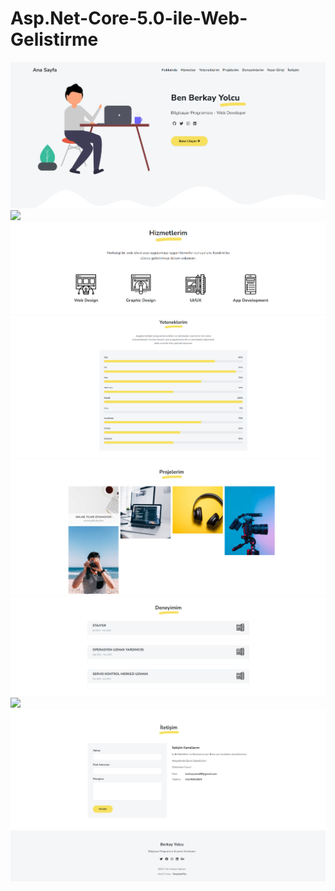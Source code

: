 # Asp.Net-Core-5.0-ile-Web-Gelistirme


<img src="https://github.com/Berkayyolcu/Asp.Net-Core-5.0-ile-Web-Gelistirme/blob/main/screenshot/Ben Berkay Yolcu.PNG" width="auto">
<br>

<img src="https://github.com/Berkayyolcu/Asp.Net-Core-5.0-ile-Web-Gelistirme/blob/main/screenshot/Hakkımda.PNG" width="auto">
<br>

<img src="https://github.com/Berkayyolcu/Asp.Net-Core-5.0-ile-Web-Gelistirme/blob/main/screenshot/Hizmetlerim.PNG" width="auto">
<br>

<img src="https://github.com/Berkayyolcu/Asp.Net-Core-5.0-ile-Web-Gelistirme/blob/main/screenshot/Yeteneklerim.PNG" width="auto">
<br>

<img src="https://github.com/Berkayyolcu/Asp.Net-Core-5.0-ile-Web-Gelistirme/blob/main/screenshot/Projelerim.PNG" width="auto">
<br>

<img src="https://github.com/Berkayyolcu/Asp.Net-Core-5.0-ile-Web-Gelistirme/blob/main/screenshot/Deneyimim.PNG" width="auto">
<br>

<img src="https://github.com/Berkayyolcu/Asp.Net-Core-5.0-ile-Web-Gelistirme/blob/main/screenshot/Referanslarım.PNG" width="auto">
<br>

<img src="https://github.com/Berkayyolcu/Asp.Net-Core-5.0-ile-Web-Gelistirme/blob/main/screenshot/İletişim.PNG" width="auto">
<br>

<img src="https://github.com/Berkayyolcu/Asp.Net-Core-5.0-ile-Web-Gelistirme/blob/main/screenshot/Footer.PNG" width="auto">
<br>






